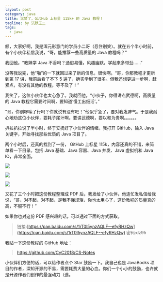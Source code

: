 ```yaml
---
layout: post
category: java
title: 太赞了，GitHub 上标星 115k+ 的 Java 教程！
tagline: by 沉默王二
tags: 
  - java
---
```



额，大家好啊，我是浑元形意门的学员小二哥（忍住别笑）。就在五个半小时前，有个小伙伴私信我说，“哥，能推荐一些高质量的 Java 教程吗？”


<!--more-->


我回他，“教妹学 Java 不香吗？通俗易懂，风趣幽默，学起来多带劲......”

没等我说完，他“啪”的一下就回过来了新的信息，很快啊。“哥，你那教程才更新到第 17 讲，我前后看了不下 5 遍了，确实学到了很多。但我还想更进一步啊，赶紧点，有没有其他的教程，等不及了！”

我笑了，这位小伙伴也太心急了。我就回他，“小伙子，你得讲点武德啊，高质量的 Java 教程它需要时间啊，要知道‘慢工出细活’。”

“哥，你别啰嗦了行吗？你就说有没有吧！”他似乎急了，要对我发脾气。于是我耐心地劝这位小伙伴，要耗子尾汁啊，要讲武德啊，要以和为贵啊。。。。。。

扒拉扒拉说了半小时，终于安抚好了小伙伴的情绪。我打开 GitHub，输入 Java 关键字，开始寻找那些优质的 Java 项目了。

两个小时后，还真的找到了一份， GitHub 上标星 115k，内容还真的不错，来简单看一下目录。包括 Java 基础、Java 容器、Java 并发、Java 虚拟机和 Java IO，非常全面。

![](http://www.itwanger.com/assets/images/2020/12/java-gitHub-01.png)


![](http://www.itwanger.com/assets/images/2020/12/java-gitHub-02.png)


![](http://www.itwanger.com/assets/images/2020/12/java-gitHub-03.png)

又花了三个小时把这份教程整理成 PDF 后，我发给了小伙伴，他连忙发私信给我说，“哥，对不起，对不起，是我不懂规矩，你也太用心了，这份教程的质量真的高，不服不行！”

如果你也对这份 PDF 感兴趣的话，可以通过下面的方式获取。

>链接:[https://pan.baidu.com/s/1rT0l5ynzAQLF--efyRHzQw](https://pan.baidu.com/s/1rT0l5ynzAQLF--efyRHzQw)  密码:dz95

我贴一下这份教程的 GitHub 地址：

>https://github.com/CyC2018/CS-Notes

小伙伴们方便的话，可以给作者点个 Star 鼓励一下。我自己也是 JavaBooks 项目的作者，深知开源的不易，需要耗费大量的心血。你们一个小小的鼓励，也许就是开源作者们创作的最强动力（逃。